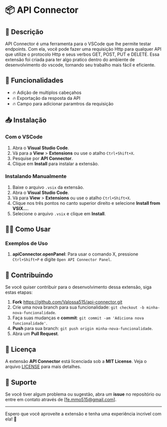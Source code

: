 # 📦 API Connector

## 🚀 Descrição

API Connector é uma ferramenta para o VSCode que lhe permite testar endpoints. Com ela, você pode fazer uma requisição Http para qualquer API que utilize o protocolo Http e seus verbos GET, POST, PUT e DELETE. Essa extensão foi criada para ter algo pratico dentro do ambiente de desenvolvimento do vscode, tornando seu trabalho mais fácil e eficiente.

## 🎉 Funcionalidades

- 🔥 Adição de multiplos cabeçahos
- 🔥 Exportação da resposta da API
- 🔥 Campo para adicionar paramtros da requisição

## 📥 Instalação

### Com o VSCode
1. Abra o **Visual Studio Code**.
2. Vá para a **View** > **Extensions** ou use o atalho `Ctrl+Shift+X`.
3. Pesquise por **API Connector**.
4. Clique em **Install** para instalar a extensão.

### Instalando Manualmente

1. Baixe o arquivo `.vsix` da extensão.
2. Abra o **Visual Studio Code**.
3. Vá para **View** > **Extensions** ou use o atalho `Ctrl+Shift+X`.
4. Clique nos três pontos no canto superior direito e selecione **Install from VSIX...**.
5. Selecione o arquivo `.vsix` e clique em **Install**.

## 🧑‍💻 Como Usar

### Exemplos de Uso

1. **apiConnector.openPanel**: Para usar o comando X, pressione `Ctrl+Shift+P` e digite `Open API Connector Panel`.

## 🐞 Contribuindo

Se você quiser contribuir para o desenvolvimento dessa extensão, siga estas etapas:

1. **Fork** https://github.com/Valossa515/api-connector.git
2. Crie uma nova branch para sua funcionalidade: `git checkout -b minha-nova-funcionalidade`.
3. Faça suas mudanças e **commit**: `git commit -am 'Adiciona nova funcionalidade'`.
4. **Push** para sua branch: `git push origin minha-nova-funcionalidade`.
5. Abra um **Pull Request**.

## 📝 Licença

A extensão **API Connector** está licenciada sob a **MIT License**. Veja o arquivo [LICENSE](LICENSE) para mais detalhes.

## 📱 Suporte

Se você tiver algum problema ou sugestão, abra um **issue** no repositório ou entre em contato através de [fe.mmo515@gmail.com].

---

Espero que você aproveite a extensão e tenha uma experiência incrível com ela! 🚀
